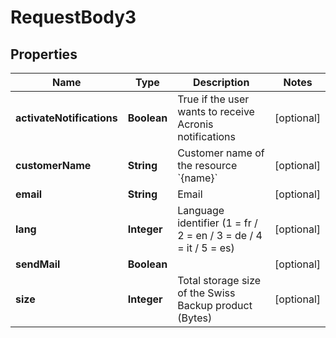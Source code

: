 

# RequestBody3


## Properties

| Name | Type | Description | Notes |
|------------ | ------------- | ------------- | -------------|
|**activateNotifications** | **Boolean** | True if the user wants to receive Acronis notifications |  [optional] |
|**customerName** | **String** | Customer name of the resource &#x60;{name}&#x60; |  [optional] |
|**email** | **String** | Email |  [optional] |
|**lang** | **Integer** | Language identifier (1 &#x3D; fr / 2 &#x3D; en / 3 &#x3D; de / 4 &#x3D; it / 5 &#x3D; es) |  [optional] |
|**sendMail** | **Boolean** |  |  [optional] |
|**size** | **Integer** | Total storage size of the Swiss Backup product (Bytes) |  [optional] |



